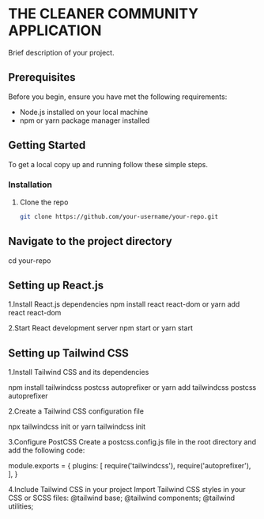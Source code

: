 #   THE CLEANER COMMUNITY APPLICATION

Brief description of your project.

## Prerequisites

Before you begin, ensure you have met the following requirements:
- Node.js installed on your local machine
- npm or yarn package manager installed

## Getting Started

To get a local copy up and running follow these simple steps.

### Installation

1. Clone the repo
   ```sh
   git clone https://github.com/your-username/your-repo.git

## Navigate to the project directory
 cd your-repo

## Setting up React.js

1.Install React.js dependencies
  npm install react react-dom
or
yarn add react react-dom

2.Start React development server
npm start
or
yarn start

## Setting up Tailwind CSS

1.Install Tailwind CSS and its dependencies

npm install tailwindcss postcss autoprefixer
or
yarn add tailwindcss postcss autoprefixer

2.Create a Tailwind CSS configuration file

npx tailwindcss init
or
yarn tailwindcss init


3.Configure PostCSS
Create a postcss.config.js file in the root directory and add the following code:


module.exports = {
  plugins: [
    require('tailwindcss'),
    require('autoprefixer'),
  ],
}

4.Include Tailwind CSS in your project
  Import Tailwind CSS styles in your CSS or SCSS files:
@tailwind base;
@tailwind components;
@tailwind utilities;
